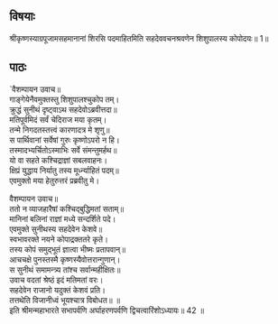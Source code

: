 
## विषयाः

श्रीकृष्णस्याग्रपूजामसहमानानां शिरसि पदमाहितमिति सहदेववचनश्रवणेन शिशुपालस्य कोपोदयः॥ 1॥

## पाठः

`वैशम्पायन उवाच॥  
गाङ्गेयेनैवमुक्तस्तु शिशुपालश्चुकोप तम्।  
क्रुद्धं सुनीथं दृष्ट्वाऽथ सहदेवोऽब्रवीत्तदा॥  
मतिपूर्वमिदं सर्वं चेदिराज मया कृतम्।  
तन्मे निगदतस्तत्त्वं कारणादत्र मे शृणु॥  
स पार्थिवानां सर्वेषां गुरुः कृष्णोऽपरो न हि।  
तस्मादभ्यर्चितोऽस्माभिः सर्वे संमन्तुमर्हथ॥  
यो वा सहते कश्चिद्राज्ञां सबलवाहनः।  
क्षिप्रं युद्धाय निर्यातु तस्य मूर्ध्न्याहितं पदम्॥  
एवमुक्तो मया हेतुरुत्तरं प्रब्रवीतु मे।  

वैशम्पायन उवाच॥  
ततो न व्याजहारैषां कश्चिद्बुद्धिमतां सताम्॥  
मानिनां बलिनां राज्ञां मध्ये सन्दर्शिते पदे।  
एवमुक्ते सुनीथस्य सहदेवेन केशवे॥  
स्वभावरक्ते नयने कोपाद्रक्ततरे कृते।  
तस्य कोपं समुद्भूतं ज्ञात्वा भीष्मः प्रतापवान्॥  
आचचक्षे पुनस्तस्मै कृष्णस्यैवोत्तरान्गुणान्।  
स सुनीथं समामन्त्र्य तांश्च सर्वान्महीक्षितः॥  
उवाच वदतां श्रेष्ठं इदं मतिमतां वरः।  
सहदेवेन राजानो यदुक्तं केशवं प्रति।  
तत्तथेति विजानीध्वं भूयश्चात्र विबोधत॥ ॥  
इति श्रीमन्महाभारते सभापर्वणि अर्घाहरणपर्वणि द्विचत्वारिंशोऽध्यायः॥ 42 ॥


